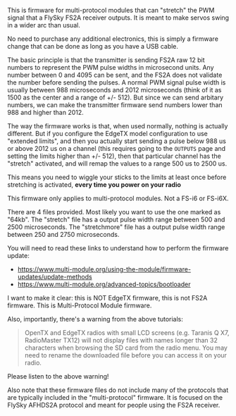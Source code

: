 This is firmware for multi-protocol modules that can "stretch" the PWM signal that a FlySky FS2A receiver outputs. It is meant to make servos swing in a wider arc than usual.

No need to purchase any additional electronics, this is simply a firmware change that can be done as long as you have a USB cable.

The basic principle is that the transmitter is sending FS2A raw 12 bit numbers to represent the PWM pulse widths in microsecond units. Any number between 0 and 4095 can be sent, and the FS2A does not validate the number before sending the pulses. A normal PWM signal pulse width is usually between 988 microseconds and 2012 microseconds (think of it as 1500 as the center and a range of +/- 512). But since we can send arbitary numbers, we can make the transmitter firmware send numbers lower than 988 and higher than 2012.

The way the firmware works is that, when used normally, nothing is actually different. But if you configure the EdgeTX model configuration to use "extended limits", and then you actually start sending a pulse below 988 us or above 2012 us on a channel (this requires going to the `OUTPUTS` page and setting the limits higher than +/- 512), then that particular channel has the "stretch" activated, and will remap the values to a range 500 us to 2500 us.

This means you need to wiggle your sticks to the limits at least once before stretching is activated, **every time you power on your radio**

This firmware only applies to multi-protocol modules. Not a FS-i6 or FS-i6X.

There are 4 files provided. Most likely you want to use the one marked as "64kb". The "stretch" file has a output pulse width range between 500 and 2500 microseconds. The "stretchmore" file has a output pulse width range between 250 and 2750 microseconds.

You will need to read these links to understand how to perform the firmware update:

 * https://www.multi-module.org/using-the-module/firmware-updates/update-methods
 * https://www.multi-module.org/advanced-topics/bootloader

I want to make it clear: this is NOT EdgeTX firmware, this is not FS2A firmware. This is Multi-Protocol Module firmware.

Also, importantly, there's a warning from the above tutorials:

> OpenTX and EdgeTX radios with small LCD screens (e.g. Taranis Q X7, RadioMaster TX12) will not display files with names longer than 32 characters when browsing the SD card from the radio menu. You may need to rename the downloaded file before you can access it on your radio.

Please listen to the above warning!

Also note that these firmware files do not include many of the protocols that are typically included in the "multi-protocol" firmware. It is focused on the FlySky AFHDS2A protocol and meant for people using the FS2A receiver.
